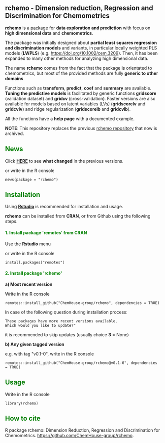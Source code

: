 ## rchemo - Dimension reduction, Regression and Discrimination for Chemometrics  

**rchemo** is a [package](https://github.com/ChemHouse-group/rchemo/blob/main/inst/rchemo_functions_github.md) for **data exploration and prediction** with focus on **high dimensional data** and **chemometrics**. 

The package was initially designed about **partial least squares regression and discrimination models** and variants, in particular locally weighted PLS models (**LWPLS**) (e.g. https://doi.org/10.1002/cem.3209).
Then, it has been expanded to many other methods for 
analyzing high dimensional data. 

The name **rchemo** comes from the fact that the package is orientated to chemometrics, but most of the provided methods are fully **generic to other domains**. 

Functions such as **transform**, **predict**, **coef** and **summary** are available. 
**Tuning the predictive models** is facilitated by generic functions **gridscore** (validation dataset) and 
**gridcv** (cross-validation). Faster versions are also available for models based on latent variables (LVs) 
(**gridscorelv** and **gridcvlv**) and ridge regularization (**gridscorelb** and **gridcvlb**).

All the functions have a **help page** with a documented example. 

**NOTE**: This repository replaces the previous [rchemo repository](https://github.com/mlesnoff/rchemo) that now is archived. 

## <span style="color:green"> **News** </span> 

Click [**HERE**](https://github.com/ChemHouse-group/rchemo/inst/NEWS.md) to see **what changed** in the previous versions. 

or write in the R console
```{r}
news(package = "rchemo")
```

## <span style="color:green"> **Installation** </span> 

Using [**Rstudio**](https://posit.co/download/rstudio-desktop/) is recommended for installation and usage.

**rchemo** can be installed from **CRAN**, or from Github using the following steps. 

#### <span style="color:green"> 1.  Install package **'remotes'** from **CRAN** </span>

Use the **Rstudio** menu 

or write in the R console
```{r}
install.packages("remotes")
```

#### <span style="color:green"> 2. Install package **'rchemo'** </span> 

**a) Most recent version**

Write in the R console
```{r}
remotes::install_github("ChemHouse-group/rchemo", dependencies = TRUE)
```
In case of the following question during installation process:
```{r}
These packages have more recent versions available.
Which would you like to update?"
```
it is recommended to skip updates (usually choice **3** = None)

**b) Any given tagged version**

e.g. with tag "v0.1-0", write in the R console
```{r}
remotes::install_github("ChemHouse-group/rchemo@v0.1-0", dependencies = TRUE)
```

## <span style="color:green"> **Usage** </span> 

Write in the R console
```{r}
library(rchemo)
```

## <span style="color:green"> **How to cite** </span> 

R package rchemo: Dimension Reduction, Regression and Discrimination for Chemometrics. https://github.com/ChemHouse-group/rchemo.




